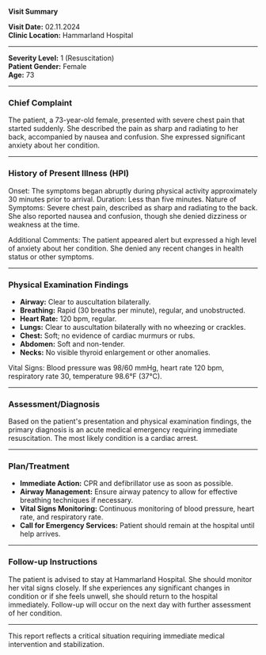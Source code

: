 

**Visit Summary**

**Visit Date:** 02.11.2024  
**Clinic Location:** Hammarland Hospital  

---

**Severity Level:** 1 (Resuscitation)  
**Patient Gender:** Female  
**Age:** 73  

---

### **Chief Complaint**
The patient, a 73-year-old female, presented with severe chest pain that started suddenly. She described the pain as sharp and radiating to her back, accompanied by nausea and confusion. She expressed significant anxiety about her condition.

---

### **History of Present Illness (HPI)**
Onset: The symptoms began abruptly during physical activity approximately 30 minutes prior to arrival.
Duration: Less than five minutes.
Nature of Symptoms: Severe chest pain, described as sharp and radiating to the back. She also reported nausea and confusion, though she denied dizziness or weakness at the time.

Additional Comments: The patient appeared alert but expressed a high level of anxiety about her condition. She denied any recent changes in health status or other symptoms.

---

### **Physical Examination Findings**
- **Airway:** Clear to auscultation bilaterally.
- **Breathing:** Rapid (30 breaths per minute), regular, and unobstructed.
- **Heart Rate:** 120 bpm, regular.
- **Lungs:** Clear to auscultation bilaterally with no wheezing or crackles.
- **Chest:** Soft; no evidence of cardiac murmurs or rubs.
- **Abdomen:** Soft and non-tender.
- **Necks:** No visible thyroid enlargement or other anomalies.

Vital Signs: Blood pressure was 98/60 mmHg, heart rate 120 bpm, respiratory rate 30, temperature 98.6°F (37°C).

---

### **Assessment/Diagnosis**
Based on the patient's presentation and physical examination findings, the primary diagnosis is an acute medical emergency requiring immediate resuscitation. The most likely condition is a cardiac arrest.

---

### **Plan/Treatment**
- **Immediate Action:** CPR and defibrillator use as soon as possible.
- **Airway Management:** Ensure airway patency to allow for effective breathing techniques if necessary.
- **Vital Signs Monitoring:** Continuous monitoring of blood pressure, heart rate, and respiratory rate.
- **Call for Emergency Services:** Patient should remain at the hospital until help arrives.

---

### **Follow-up Instructions**
The patient is advised to stay at Hammarland Hospital. She should monitor her vital signs closely. If she experiences any significant changes in condition or if she feels unwell, she should return to the hospital immediately. Follow-up will occur on the next day with further assessment of her condition.

---

This report reflects a critical situation requiring immediate medical intervention and stabilization.